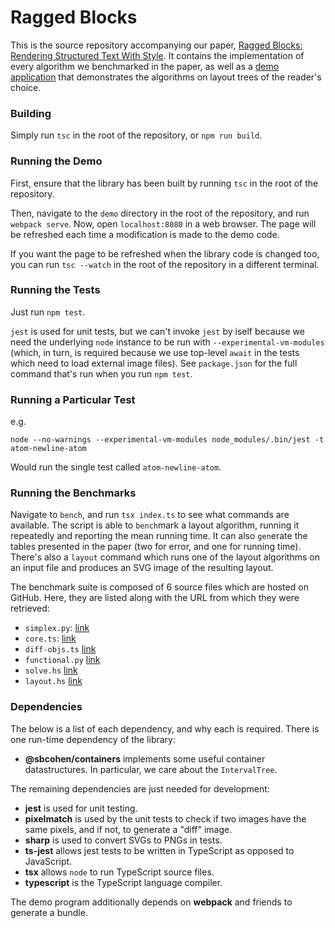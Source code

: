 # Ragged Blocks

This is the source repository accompanying our paper, [Ragged Blocks: Rendering Structured Text With Style](https://arxiv.org/pdf/2507.06460). It contains the implementation of every algorithm we benchmarked in the paper, as well as a [demo application](https://sbcohen2000.github.io/ragged-blocks/) that demonstrates the algorithms on layout trees of the reader's choice.

### Building
Simply run `tsc` in the root of the repository, or `npm run build`.

### Running the Demo
First, ensure that the library has been built by running `tsc` in the root of the repository.

Then, navigate to the `demo` directory in the root of the repository, and run `webpack serve`.
Now, open `localhost:8080` in a web browser.
The page will be refreshed each time a modification is made to the demo code.

If you want the page to be refreshed when the library code is changed too, you can run `tsc --watch` in the root of the repository in a different terminal.

### Running the Tests
Just run `npm test`.

`jest` is used for unit tests, but we can't invoke `jest` by iself because we need the underlying `node` instance to be run with `--experimental-vm-modules` (which, in turn, is required because we use top-level `await` in the tests which need to load external image files).
See `package.json` for the full command that's run when you run `npm test`.

### Running a Particular Test

e.g.
```
node --no-warnings --experimental-vm-modules node_modules/.bin/jest -t atom-newline-atom
```
Would run the single test called `atom-newline-atom`.

### Running the Benchmarks

Navigate to `bench`, and run `tsx index.ts` to see what commands are available. The script is able to `bench`mark a layout algorithm, running it repeatedly and reporting the mean running time. It can also `gen`erate the tables presented in the paper (two for error, and one for running time). There's also a `layout` command which runs one of the layout algorithms on an input file and produces an SVG image of the resulting layout.

The benchmark suite is composed of 6 source files which are hosted on GitHub. Here, they are listed along with the URL from which they were retrieved:
- `simplex.py`: [link](https://github.com/TheAlgorithms/Python/blob/master/linear_programming/simplex.py)
- `core.ts`: [link](https://raw.githubusercontent.com/microsoft/TypeScript/refs/heads/main/src/compiler/core.ts)
- `diff-objs.ts` [link](https://github.com/ramda/ramda/wiki/Cookbook)
- `functional.py` [link](https://github.com/pytorch/pytorch/blob/a72b4eb80604f5f7997c7695cc8a63ca3f3c8ff1/torch/functional.py)
- `solve.hs` [link](https://gitlab.haskell.org/ghc/ghc/-/blob/master/compiler/GHC/Tc/Solver/Solve.hs?ref_type=heads)
- `layout.hs` [link](https://github.com/sbcohen2000/breaking-spaces/blob/main/Layout.hs)

### Dependencies

The below is a list of each dependency, and why each is required.
There is one run-time dependency of the library:
- **@sbcohen/containers** implements some useful container datastructures. In particular, we care about the `IntervalTree`.

The remaining dependencies are just needed for development:
- **jest** is used for unit testing.
- **pixelmatch** is used by the unit tests to check if two images have the same pixels, and if not, to generate a "diff" image.
- **sharp** is used to convert SVGs to PNGs in tests.
- **ts-jest** allows jest tests to be written in TypeScript as opposed to JavaScript.
- **tsx** allows `node` to run TypeScript source files.
- **typescript** is the TypeScript language compiler.

The demo program additionally depends on **webpack** and friends to generate a bundle.
